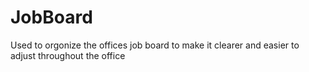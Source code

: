 # JobBoard
Used to orgonize the offices job board to make it clearer and easier to adjust throughout the office 
